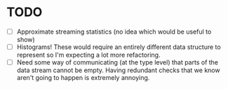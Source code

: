 # TODO

- [ ] Approximate streaming statistics (no idea which would be useful to show)
- [ ] Histograms! These would require an entirely different data structure to
      represent so I'm expecting a lot more refactoring.
- [ ] Need some way of communicating (at the type level) that parts of the data
      stream cannot be empty. Having redundant checks that we know aren't going
      to happen is extremely annoying.
